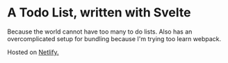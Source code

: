 # A Todo List, written with Svelte

Because the world cannot have too many to do lists. Also has an overcomplicated setup for bundling because I'm trying too learn webpack.

Hosted on [Netlify.](https://todo-svelte.netlify.com)
